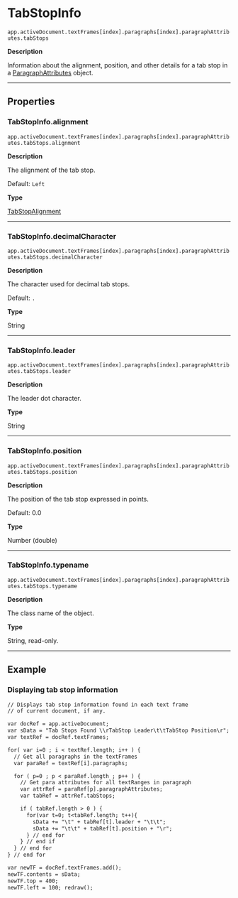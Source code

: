 # TabStopInfo

`app.activeDocument.textFrames[index].paragraphs[index].paragraphAttributes.tabStops`

**Description**

Information about the alignment, position, and other details for a tab stop in a [ParagraphAttributes](ParagraphAttributes.md#jsobjref-paragraphattributes) object.

---

## Properties

### TabStopInfo.alignment

`app.activeDocument.textFrames[index].paragraphs[index].paragraphAttributes.tabStops.alignment`

**Description**

The alignment of the tab stop.

Default: `Left`

**Type**

[TabStopAlignment](scripting-constants.md#jsobjref-scripting-constants-tabstopalignment)

---

### TabStopInfo.decimalCharacter

`app.activeDocument.textFrames[index].paragraphs[index].paragraphAttributes.tabStops.decimalCharacter`

**Description**

The character used for decimal tab stops.

Default: `.`

**Type**

String

---

### TabStopInfo.leader

`app.activeDocument.textFrames[index].paragraphs[index].paragraphAttributes.tabStops.leader`

**Description**

The leader dot character.

**Type**

String

---

### TabStopInfo.position

`app.activeDocument.textFrames[index].paragraphs[index].paragraphAttributes.tabStops.position`

**Description**

The position of the tab stop expressed in points.

Default: 0.0

**Type**

Number (double)

---

### TabStopInfo.typename

`app.activeDocument.textFrames[index].paragraphs[index].paragraphAttributes.tabStops.typename`

**Description**

The class name of the object.

**Type**

String, read-only.

---

## Example

### Displaying tab stop information

```default
// Displays tab stop information found in each text frame
// of current document, if any.

var docRef = app.activeDocument;
var sData = "Tab Stops Found \\rTabStop Leader\t\tTabStop Position\r";
var textRef = docRef.textFrames;

for( var i=0 ; i < textRef.length; i++ ) {
  // Get all paragraphs in the textFrames
  var paraRef = textRef[i].paragraphs;

  for ( p=0 ; p < paraRef.length ; p++ ) {
    // Get para attributes for all textRanges in paragraph
    var attrRef = paraRef[p].paragraphAttributes;
    var tabRef = attrRef.tabStops;

    if ( tabRef.length > 0 ) {
      for(var t=0; t<tabRef.length; t++){
        sData += "\t" + tabRef[t].leader + "\t\t";
        sData += "\t\t" + tabRef[t].position + "\r";
      } // end for
    } // end if
  } // end for
} // end for

var newTF = docRef.textFrames.add();
newTF.contents = sData;
newTF.top = 400;
newTF.left = 100; redraw();
```

